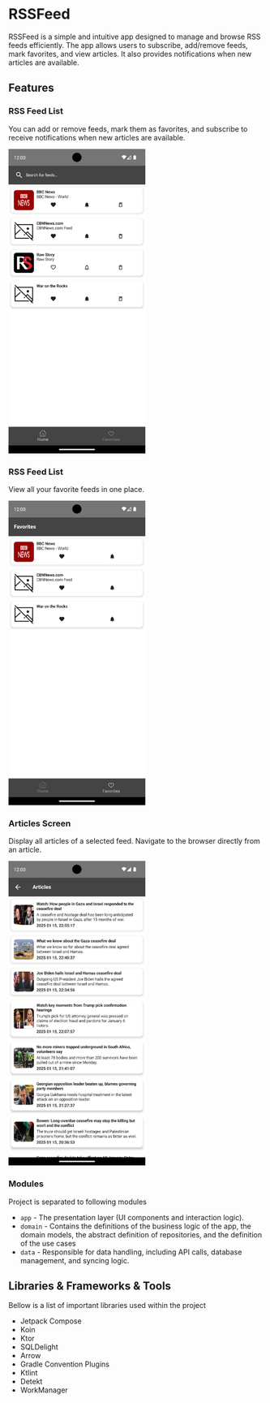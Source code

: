 # RSSFeed
RSSFeed is a simple and intuitive app designed to manage and browse RSS feeds efficiently. The app allows users to subscribe, add/remove feeds, mark favorites, and view articles. It also provides notifications when new articles are available.

## Features

### RSS Feed List
You can add or remove feeds, mark them as favorites, and subscribe to receive notifications when new articles are available.

<img src="images/home_screen.png" alt="search screen" height="600"/>

### RSS Feed List
View all your favorite feeds in one place.

<img src="images/favorites_screen.png" alt="search screen" height="600"/>

### Articles Screen
Display all articles of a selected feed. Navigate to the browser directly from an article.

<img src="images/articles_screen.png" alt="search screen" height="600"/>

### Modules
Project is separated to following modules
- `app` - The presentation layer (UI components and interaction logic).
- `domain` - Contains the definitions of the business logic of the app, the domain models, the abstract definition of repositories, and the definition of the use cases
- `data` -  Responsible for data handling, including API calls, database management, and syncing logic.

## Libraries & Frameworks & Tools
Bellow is a list of important libraries used within the project
- Jetpack Compose
- Koin
- Ktor
- SQLDelight
- Arrow
- Gradle Convention Plugins
- Ktlint
- Detekt
- WorkManager

